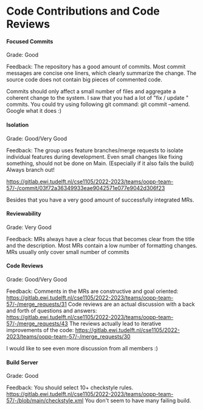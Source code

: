 # Code Contributions and Code Reviews


#### Focused Commits

Grade: Good

Feedback: The repository has a good amount of commits.
Most commit messages are concise one liners, which clearly summarize the change.
The source code does not contain big pieces of commented code.

Commits should only affect a small number of files and aggregate a coherent change to the system.
I saw that you had a lot of "fix / update " commits. You could try using following git command:
git commit –amend.
Google what it does :)


#### Isolation

Grade: Good/Very Good

Feedback:  The group uses feature branches/merge requests to isolate individual features during development.
Even small changes like fixing something, should not be done on Main. (Especially if it also fails the build)
Always branch out!

https://gitlab.ewi.tudelft.nl/cse1105/2022-2023/teams/oopp-team-57/-/commit/03f72a36349933eae9042571e077e9042d306f23

Besides that you have a very good amount of successfully integrated MRs.



#### Reviewability

Grade: Very Good

Feedback: MRs always have a clear focus that becomes clear from the title and the description. 
Most MRs contain a low number of formatting changes. MRs usually only cover small number of commits


#### Code Reviews

Grade: Good/Very Good 

Feedback: Comments in the MRs are constructive and goal oriented:
https://gitlab.ewi.tudelft.nl/cse1105/2022-2023/teams/oopp-team-57/-/merge_requests/31
Code reviews are an actual discussion with a back and forth of questions and answers:
https://gitlab.ewi.tudelft.nl/cse1105/2022-2023/teams/oopp-team-57/-/merge_requests/43
The reviews actually lead to iterative improvements of the code:
https://gitlab.ewi.tudelft.nl/cse1105/2022-2023/teams/oopp-team-57/-/merge_requests/30

I would like to see even more discussion from all members :) 

#### Build Server

Grade: Good

Feedback: You should select 10+ checkstyle rules.
https://gitlab.ewi.tudelft.nl/cse1105/2022-2023/teams/oopp-team-57/-/blob/main/checkstyle.xml
You don't seem to have many failing build. 


